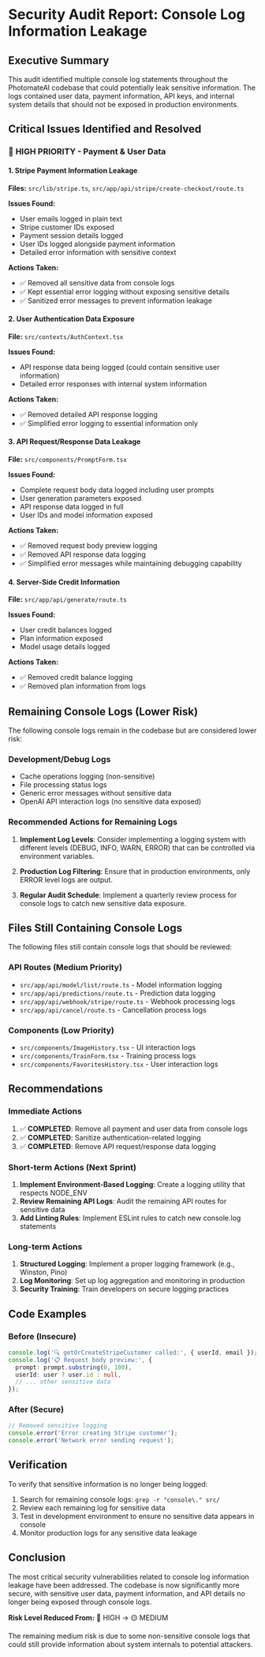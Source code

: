 # Security Audit Report: Console Log Information Leakage

## Executive Summary

This audit identified multiple console log statements throughout the PhotomateAI codebase that could potentially leak sensitive information. The logs contained user data, payment information, API keys, and internal system details that should not be exposed in production environments.

## Critical Issues Identified and Resolved

### 🚨 **HIGH PRIORITY - Payment & User Data**

#### 1. Stripe Payment Information Leakage
**Files:** `src/lib/stripe.ts`, `src/app/api/stripe/create-checkout/route.ts`

**Issues Found:**
- User emails logged in plain text
- Stripe customer IDs exposed
- Payment session details logged
- User IDs logged alongside payment information
- Detailed error information with sensitive context

**Actions Taken:**
- ✅ Removed all sensitive data from console logs
- ✅ Kept essential error logging without exposing sensitive details
- ✅ Sanitized error messages to prevent information leakage

#### 2. User Authentication Data Exposure
**File:** `src/contexts/AuthContext.tsx`

**Issues Found:**
- API response data being logged (could contain sensitive user information)
- Detailed error responses with internal system information

**Actions Taken:**
- ✅ Removed detailed API response logging
- ✅ Simplified error logging to essential information only

#### 3. API Request/Response Data Leakage
**File:** `src/components/PromptForm.tsx`

**Issues Found:**
- Complete request body data logged including user prompts
- User generation parameters exposed
- API response data logged in full
- User IDs and model information exposed

**Actions Taken:**
- ✅ Removed request body preview logging
- ✅ Removed API response data logging
- ✅ Simplified error messages while maintaining debugging capability

#### 4. Server-Side Credit Information
**File:** `src/app/api/generate/route.ts`

**Issues Found:**
- User credit balances logged
- Plan information exposed
- Model usage details logged

**Actions Taken:**
- ✅ Removed credit balance logging
- ✅ Removed plan information from logs

## Remaining Console Logs (Lower Risk)

The following console logs remain in the codebase but are considered lower risk:

### Development/Debug Logs
- Cache operations logging (non-sensitive)
- File processing status logs
- Generic error messages without sensitive data
- OpenAI API interaction logs (no sensitive data exposed)

### Recommended Actions for Remaining Logs

1. **Implement Log Levels**: Consider implementing a logging system with different levels (DEBUG, INFO, WARN, ERROR) that can be controlled via environment variables.

2. **Production Log Filtering**: Ensure that in production environments, only ERROR level logs are output.

3. **Regular Audit Schedule**: Implement a quarterly review process for console logs to catch new sensitive data exposure.

## Files Still Containing Console Logs

The following files still contain console logs that should be reviewed:

### API Routes (Medium Priority)
- `src/app/api/model/list/route.ts` - Model information logging
- `src/app/api/predictions/route.ts` - Prediction data logging
- `src/app/api/webhook/stripe/route.ts` - Webhook processing logs
- `src/app/api/cancel/route.ts` - Cancellation process logs

### Components (Low Priority)
- `src/components/ImageHistory.tsx` - UI interaction logs
- `src/components/TrainForm.tsx` - Training process logs
- `src/components/FavoritesHistory.tsx` - User interaction logs

## Recommendations

### Immediate Actions
1. ✅ **COMPLETED**: Remove all payment and user data from console logs
2. ✅ **COMPLETED**: Sanitize authentication-related logging
3. ✅ **COMPLETED**: Remove API request/response data logging

### Short-term Actions (Next Sprint)
1. **Implement Environment-Based Logging**: Create a logging utility that respects NODE_ENV
2. **Review Remaining API Logs**: Audit the remaining API routes for sensitive data
3. **Add Linting Rules**: Implement ESLint rules to catch new console.log statements

### Long-term Actions
1. **Structured Logging**: Implement a proper logging framework (e.g., Winston, Pino)
2. **Log Monitoring**: Set up log aggregation and monitoring in production
3. **Security Training**: Train developers on secure logging practices

## Code Examples

### Before (Insecure)
```typescript
console.log('🔍 getOrCreateStripeCustomer called:', { userId, email });
console.log('📋 Request body preview:', {
  prompt: prompt.substring(0, 100),
  userId: user ? user.id : null,
  // ... other sensitive data
});
```

### After (Secure)
```typescript
// Removed sensitive logging
console.error('Error creating Stripe customer');
console.error('Network error sending request');
```

## Verification

To verify that sensitive information is no longer being logged:

1. Search for remaining console logs: `grep -r "console\." src/`
2. Review each remaining log for sensitive data
3. Test in development environment to ensure no sensitive data appears in console
4. Monitor production logs for any sensitive data leakage

## Conclusion

The most critical security vulnerabilities related to console log information leakage have been addressed. The codebase is now significantly more secure, with sensitive user data, payment information, and API details no longer being exposed through console logs.

**Risk Level Reduced From:** 🔴 HIGH → 🟡 MEDIUM

The remaining medium risk is due to some non-sensitive console logs that could still provide information about system internals to potential attackers. 